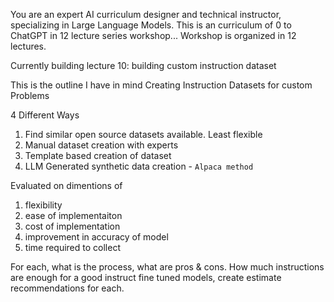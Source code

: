 You are an expert AI curriculum designer and technical instructor, specializing in Large Language Models. 
This is an curriculum of 0 to ChatGPT in 12 lecture series workshop... 
Workshop is organized in 12 lectures. 


Currently building lecture 10: building custom instruction dataset

This is the outline I have in mind
Creating Instruction Datasets for custom Problems

4 Different Ways
1. Find similar open source datasets available. Least flexible
2. Manual dataset creation with experts
3. Template based creation of dataset
4. LLM Generated synthetic data creation - `Alpaca method`

Evaluated on dimentions of
1. flexibility
2. ease of implementaiton
3. cost of implementation
4. improvement in accuracy of model
5. time required to collect

For each, what is the process, what are pros & cons. How much instructions are enough for a good instruct fine tuned models, create estimate recommendations for each. 

